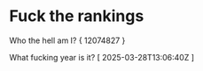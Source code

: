 # Fuck the rankings

Who the hell am I?
{ 12074827 }

What fucking year is it?
[ 2025-03-28T13:06:40Z ]
